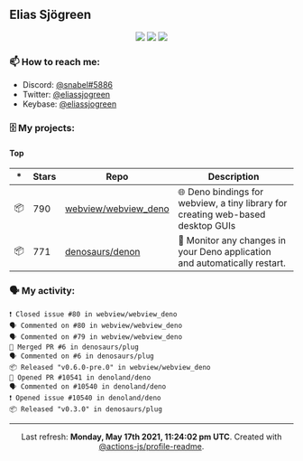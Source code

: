 ## Elias Sjögreen

<p align="center">
  <img src="https://img.shields.io/badge/🎂-dec. 2003-success" />
  <img src="https://img.shields.io/badge/🌎-Stockholm-informational" />
  <img src="https://img.shields.io/badge/👦-He/Him-informational" />
</p>

### 📫 How to reach me:

- Discord: [@snabel#5886](https://discord.com/users/267978757799673866)
- Twitter: [@eliassjogreen](https://twitter.com/eliassjogreen)
- Keybase: [@eliassjogreen](https://keybase.io/eliassjogreen)

### 🗄 My projects:

#### Top
|*|Stars|Repo|Description|
|---|---|---|---|
| 📦 | 790 | [webview/webview_deno](https://github.com/webview/webview_deno) | 🌐 Deno bindings for webview, a tiny library for creating web-based desktop GUIs |
| 📦 | 771 | [denosaurs/denon](https://github.com/denosaurs/denon) | 👀 Monitor any changes in your Deno application and automatically restart. |

### 🗣 My activity:

```
❗️ Closed issue #80 in webview/webview_deno
🗣 Commented on #80 in webview/webview_deno
🗣 Commented on #79 in webview/webview_deno
🎉 Merged PR #6 in denosaurs/plug
🗣 Commented on #6 in denosaurs/plug
📦 Released "v0.6.0-pre.0" in webview/webview_deno
💪 Opened PR #10541 in denoland/deno
🗣 Commented on #10540 in denoland/deno
❗️ Opened issue #10540 in denoland/deno
📦 Released "v0.3.0" in denosaurs/plug
```

------------
<p align="center">Last refresh: <b>Monday, May 17th 2021, 11:24:02 pm UTC</b>. Created with <a href=https://github.com/marketplace/actions/profile-readme>@actions-js/profile-readme</a>.</p>
